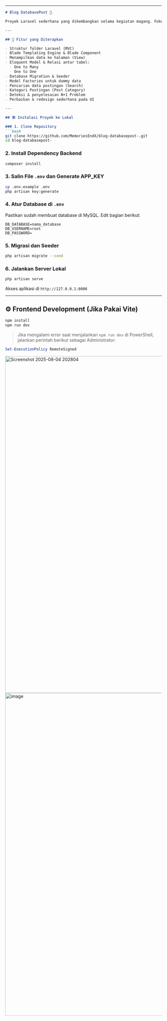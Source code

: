 
---
````markdown
# Blog DatabasePost 📝

Proyek Laravel sederhana yang dikembangkan selama kegiatan magang. Fokus utama dari aplikasi ini adalah **pengelolaan data postingan blog**, termasuk fitur pencarian, kategori, dan relasi antar data.

---

## 🚀 Fitur yang Diterapkan

- Struktur folder Laravel (MVC)
- Blade Templating Engine & Blade Component
- Menampilkan data ke halaman (View)
- Eloquent Model & Relasi antar tabel:
  - One to Many
  - One to One
- Database Migration & Seeder
- Model Factories untuk dummy data
- Pencarian data postingan (Search)
- Kategori Postingan (Post Category)
- Deteksi & penyelesaian N+1 Problem
- Perbaikan & redesign sederhana pada UI

---

## 🛠️ Instalasi Proyek ke Lokal

### 1. Clone Repository
```bash
git clone https://github.com/MemoriesEndX/blog-databasepost-.git
cd blog-databasepost-
````

### 2. Install Dependency Backend

```bash
composer install
```

### 3. Salin File `.env` dan Generate APP\_KEY

```bash
cp .env.example .env
php artisan key:generate
```

### 4. Atur Database di `.env`

Pastikan sudah membuat database di MySQL. Edit bagian berikut:

```env
DB_DATABASE=nama_database
DB_USERNAME=root
DB_PASSWORD=
```

### 5. Migrasi dan Seeder

```bash
php artisan migrate --seed
```

### 6. Jalankan Server Lokal

```bash
php artisan serve
```

Akses aplikasi di `http://127.0.0.1:8000`

---

## ⚙️ Frontend Development (Jika Pakai Vite)

```bash
npm install
npm run dev
```

> Jika mengalami error saat menjalankan `npm run dev` di PowerShell, jalankan perintah berikut sebagai Administrator:

```powershell
Set-ExecutionPolicy RemoteSigned
```
<img width="1919" height="1079" alt="Screenshot 2025-08-04 202804" src="https://github.com/user-attachments/assets/48ca280e-6ee2-4ea5-9a98-487f1da05b8d" />

<img width="769" height="1034" alt="image" src="https://github.com/user-attachments/assets/c26ad019-72ed-4fcc-9531-7df25aff989c" />




